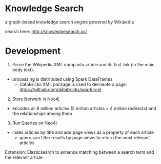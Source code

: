 # Knowledge Search
a graph-based knowledge search engine powered by Wikipedia

search here: http://knowledgesearch.us/


# Development

1. Parse the Wikipedia XML dump into article and its first link (in the main body text).

* processing is distributed using Spark DataFrames
    * DataBricks XML package is used to delineate a page: 
    https://github.com/databricks/spark-xml

2. Store Network in Neo4j
* encodes all 9 million articles (5 million articles + 4 million redirects) and the relationships among them
 
3. Run Queries on Neo4j 
* index articles by title and add page views as a property of each article 
    * query can filter resutls by page views to return the most relevant articles

Extension: Elasticsearch to enhance matching between a search term and the relevant article.  







